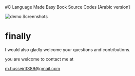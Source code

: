 #C Language Made Easy Book Source Codes [Arabic version]

![demo Screenshots]( https://github.com/mo7amed-hussein/c-language-made-easy-/blob/master/cover/cover.jpg?raw=true )	




finally
=======
	
I would also gladly welcome your questions and contributions.

you are welcome to contact me at

m.hussein1389@gmail.com